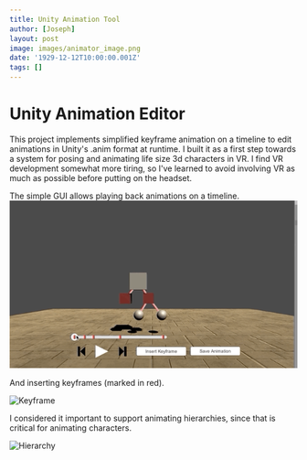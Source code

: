 ```yaml
---
title: Unity Animation Tool
author: [Joseph]
layout: post
image: images/animator_image.png
date: '1929-12-12T10:00:00.001Z'
tags: []
---
```

Unity Animation Editor
===

This project implements simplified keyframe animation on a timeline to edit animations in Unity's .anim format at runtime.
I built it as a first step towards a system for posing and animating life size 3d characters in VR. I find VR development somewhat more tiring, so I've learned to avoid involving VR as much as possible before putting on the headset.

The simple GUI allows playing back animations on a timeline.
![Playback](./images/playback.gif)

And inserting keyframes (marked in red). 

![Keyframe](./images/insert_keyframe.gif)

I considered it important to support animating hierarchies, since that is critical for animating characters. 

![Hierarchy](./images/hierarchy.gif)
